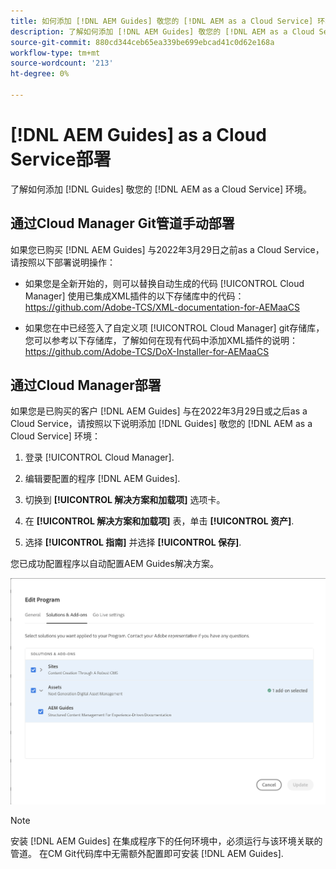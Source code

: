 ```yaml
---
title: 如何添加 [!DNL AEM Guides] 敬您的 [!DNL AEM as a Cloud Service] 环境
description: 了解如何添加 [!DNL AEM Guides] 敬您的 [!DNL AEM as a Cloud Service] 环境
source-git-commit: 880cd344ceb65ea339be699ebcad41c0d62e168a
workflow-type: tm+mt
source-wordcount: '213'
ht-degree: 0%

---
```


# [!DNL AEM Guides] as a Cloud Service部署

了解如何添加 [!DNL Guides] 敬您的 [!DNL AEM as a Cloud Service] 环境。

## 通过Cloud Manager Git管道手动部署

如果您已购买 [!DNL AEM Guides] 与2022年3月29日之前as a Cloud Service，请按照以下部署说明操作：

* 如果您是全新开始的，则可以替换自动生成的代码 [!UICONTROL Cloud Manager] 使用已集成XML插件的以下存储库中的代码：https://github.com/Adobe-TCS/XML-documentation-for-AEMaaCS

* 如果您在中已经签入了自定义项 [!UICONTROL Cloud Manager] git存储库，您可以参考以下存储库，了解如何在现有代码中添加XML插件的说明：https://github.com/Adobe-TCS/DoX-Installer-for-AEMaaCS

## 通过Cloud Manager部署

如果您是已购买的客户 [!DNL AEM Guides] 与在2022年3月29日或之后as a Cloud Service，请按照以下说明添加 [!DNL Guides] 敬您的 [!DNL AEM as a Cloud Service] 环境：

1. 登录 [!UICONTROL Cloud Manager].

1. 编辑要配置的程序 [!DNL AEM Guides].

1. 切换到 **[!UICONTROL 解决方案和加载项]** 选项卡。

1. 在 **[!UICONTROL 解决方案和加载项]** 表，单击 **[!UICONTROL 资产]**.

1. 选择 **[!UICONTROL 指南]** 并选择 **[!UICONTROL 保存]**.

您已成功配置程序以自动配置AEM Guides解决方案。

![配置AEM Guides解决方案](assets/addon-configuration.png)

>[!NOTE]
>
>安装 [!DNL AEM Guides] 在集成程序下的任何环境中，必须运行与该环境关联的管道。 在CM Git代码库中无需额外配置即可安装 [!DNL AEM Guides].
